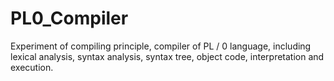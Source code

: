 # PL0_Compiler
Experiment of compiling principle, compiler of PL / 0 language, including lexical analysis, syntax analysis, syntax tree, object code, interpretation and execution.
